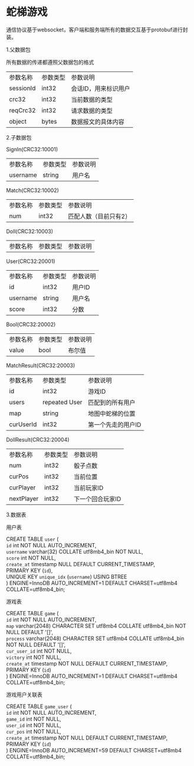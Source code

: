 # 蛇梯游戏

通信协议基于websocket，客户端和服务端所有的数据交互基于protobuf进行封装。<br/>

1.父数据包

所有数据的传递都遵照父数据包的格式

<table>
    <tr>
        <td>参数名称</td>
        <td>参数类型</td>
        <td>参数说明</td>
    </tr>
    <tr>
        <td>sessionId</td>
        <td>int32</td>
        <td>会话ID，用来标识用户</td>
    </tr>
    <tr>
        <td>crc32</td>
        <td>int32</td>
        <td>当前数据的类型</td>
    </tr>
    <tr>
        <td>reqCrc32</td>
        <td>int32</td>
        <td>请求数据的类型</td>
    </tr>
    <tr>
        <td>object</td>
        <td>bytes</td>
        <td>数据报文的具体内容</td>
    </tr>
</table>

2.子数据包

SignIn(CRC32:10001)

<table>
    <tr>
        <td>参数名称</td>
        <td>参数类型</td>
        <td>参数说明</td>
    </tr>
    <tr>
        <td>username</td>
        <td>string</td>
        <td>用户名</td>
    </tr>
</table>

Match(CRC32:10002)

<table>
    <tr>
        <td>参数名称</td>
        <td>参数类型</td>
        <td>参数说明</td>
    </tr>
    <tr>
        <td>num</td>
        <td>int32</td>
        <td>匹配人数（目前只有2）</td>
    </tr>
</table>

Doll(CRC32:10003)

<table>
    <tr>
        <td>参数名称</td>
        <td>参数类型</td>
        <td>参数说明</td>
    </tr>
</table>

User(CRC32:20001)

<table>
    <tr>
        <td>参数名称</td>
        <td>参数类型</td>
        <td>参数说明</td>
    </tr>
    <tr>
        <td>id</td>
        <td>int32</td>
        <td>用户ID</td>
    </tr>
    <tr>
        <td>username</td>
        <td>string</td>
        <td>用户名</td>
    </tr>
    <tr>
        <td>score</td>
        <td>int32</td>
        <td>分数</td>
    </tr>
</table>

Bool(CRC32:20002)

<table>
    <tr>
        <td>参数名称</td>
        <td>参数类型</td>
        <td>参数说明</td>
    </tr>
    <tr>
        <td>value</td>
        <td>bool</td>
        <td>布尔值</td>
    </tr>
</table>

MatchResult(CRC32:20003)

<table>
    <tr>
        <td>参数名称</td>
        <td>参数类型</td>
        <td>参数说明</td>
    </tr>
    <tr>
        <td>id</td>
        <td>int32</td>
        <td>游戏ID</td>
    </tr>
    <tr>
        <td>users</td>
        <td>repeated User</td>
        <td>匹配到的所有用户</td>
    </tr>
    <tr>
        <td>map</td>
        <td>string</td>
        <td>地图中蛇梯的位置</td>
    </tr>
    <tr>
        <td>curUserId</td>
        <td>int32</td>
        <td>第一个先走的用户ID</td>
    </tr>
</table>

DollResult(CRC32:20004)

<table>
    <tr>
        <td>参数名称</td>
        <td>参数类型</td>
        <td>参数说明</td>
    </tr>
    <tr>
        <td>num</td>
        <td>int32</td>
        <td>骰子点数</td>
    </tr>
    <tr>
        <td>curPos</td>
        <td>int32</td>
        <td>当前位置</td>
    </tr>
    <tr>
        <td>curPlayer</td>
        <td>int32</td>
        <td>当前玩家ID</td>
    </tr>
    <tr>
        <td>nextPlayer</td>
        <td>int32</td>
        <td>下一个回合玩家ID</td>
    </tr>
</table>

3.数据表

用户表

CREATE TABLE `user` (<br/>
`id` int NOT NULL AUTO_INCREMENT,<br/>
`username` varchar(32) COLLATE utf8mb4_bin NOT NULL,<br/>
`score` int NOT NULL,<br/>
`create_at` timestamp NULL DEFAULT CURRENT_TIMESTAMP,<br/>
PRIMARY KEY (`id`),<br/>
UNIQUE KEY `unique_idx` (`username`) USING BTREE<br/>
) ENGINE=InnoDB AUTO_INCREMENT=1 DEFAULT CHARSET=utf8mb4 COLLATE=utf8mb4_bin;<br/>

游戏表

CREATE TABLE `game` (<br/>
`id` int NOT NULL AUTO_INCREMENT,<br/>
`map` varchar(2048) CHARACTER SET utf8mb4 COLLATE utf8mb4_bin NOT NULL DEFAULT '[]',<br/>
`process` varchar(2048) CHARACTER SET utf8mb4 COLLATE utf8mb4_bin NOT NULL DEFAULT '[]',<br/>
`cur_user_id` int NOT NULL,<br/>
`victory` int NOT NULL,<br/>
`create_at` timestamp NOT NULL DEFAULT CURRENT_TIMESTAMP,<br/>
PRIMARY KEY (`id`)<br/>
) ENGINE=InnoDB AUTO_INCREMENT=1 DEFAULT CHARSET=utf8mb4 COLLATE=utf8mb4_bin;<br/>

游戏用户关联表

CREATE TABLE `game_user` (<br/>
`id` int NOT NULL AUTO_INCREMENT,<br/>
`game_id` int NOT NULL,<br/>
`user_id` int NOT NULL,<br/>
`cur_pos` int NOT NULL,<br/>
`create_at` timestamp NOT NULL DEFAULT CURRENT_TIMESTAMP,<br/>
PRIMARY KEY (`id`)<br/>
) ENGINE=InnoDB AUTO_INCREMENT=59 DEFAULT CHARSET=utf8mb4 COLLATE=utf8mb4_bin;<br/>